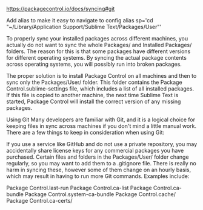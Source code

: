https://packagecontrol.io/docs/syncing#git

Add alias to make it easy to navigate to config
alias sp='cd "~/Library/Application Support/Sublime Text/Packages/User"'


To properly sync your installed packages across different machines, you actually do not want to sync the whole Packages/ and Installed Packages/ folders. The reason for this is that some packages have different versions for different operating systems. By syncing the actual package contents across operating systems, you will possibly run into broken packages.

The proper solution is to install Package Control on all machines and then to sync only the Packages/User/ folder. This folder contains the Package Control.sublime-settings file, which includes a list of all installed packages. If this file is copied to another machine, the next time Sublime Text is started, Package Control will install the correct version of any missing packages.

Using Git
Many developers are familiar with Git, and it is a logical choice for keeping files in sync across machines if you don't mind a little manual work. There are a few things to keep in consideration when using Git:

If you use a service like GitHub and do not use a private repository, you may accidentally share license keys for any commercial packages you have purchased.
Certain files and folders in the Packages/User/ folder change regularly, so you may want to add them to a .gitignore file. There is really no harm in syncing these, however some of them change on an hourly basis, which may result in having to run more Git commands. Examples include:

Package Control.last-run
Package Control.ca-list
Package Control.ca-bundle
Package Control.system-ca-bundle
Package Control.cache/
Package Control.ca-certs/